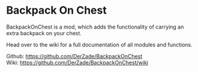 # Backpack On Chest
BackpackOnChest is a mod, which adds the functionality of carrying an extra backpack on your chest.

Head over to the wiki for a full documentation of all modules and functions.

Github: https://github.com/DerZade/BackpackOnChest   
Wiki: https://github.com/DerZade/BackpackOnChest/wiki
